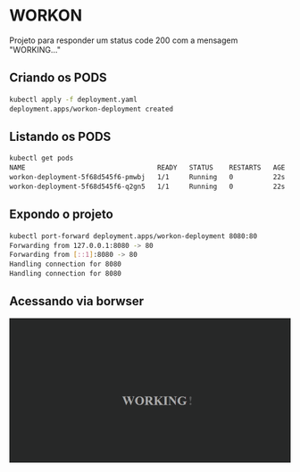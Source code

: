 # WORKON

Projeto para responder um status code 200 com a mensagem "WORKING..."

## Criando os PODS

```bash
kubectl apply -f deployment.yaml
deployment.apps/workon-deployment created
```

## Listando os PODS

```bash
kubectl get pods
NAME                                 READY   STATUS    RESTARTS   AGE
workon-deployment-5f68d545f6-pmwbj   1/1     Running   0          22s
workon-deployment-5f68d545f6-q2gn5   1/1     Running   0          22s
```

## Expondo o projeto

```bash
kubectl port-forward deployment.apps/workon-deployment 8080:80
Forwarding from 127.0.0.1:8080 -> 80
Forwarding from [::1]:8080 -> 80
Handling connection for 8080
Handling connection for 8080
```

## Acessando via borwser
![NGINX](working.png)
